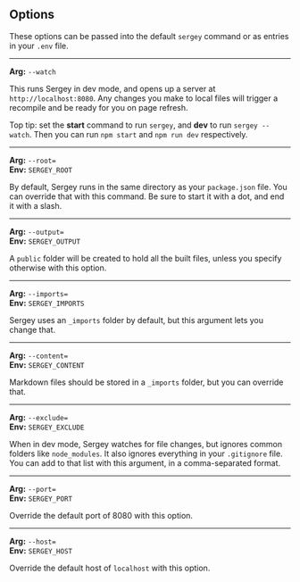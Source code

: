 ## Options

These options can be passed into the default `sergey` command or as entries in your `.env` file.

---

**Arg:** `--watch`

This runs Sergey in dev mode, and opens up a server at `http://localhost:8080`. Any changes you make to local files will trigger a recompile and be ready for you on page refresh.

Top tip: set the **start** command to run `sergey`, and **dev** to run `sergey --watch`. Then you can run `npm start` and `npm run dev` respectively.

---

**Arg:** `--root=`  
**Env:** `SERGEY_ROOT`

By default, Sergey runs in the same directory as your `package.json` file. You can override that with this command. Be sure to start it with a dot, and end it with a slash.

---

**Arg:** `--output=`  
**Env:** `SERGEY_OUTPUT`

A `public` folder will be created to hold all the built files, unless you specify otherwise with this option.

---

**Arg:** `--imports=`  
**Env:** `SERGEY_IMPORTS`

Sergey uses an `_imports` folder by default, but this argument lets you change that.

---

**Arg:** `--content=`  
**Env:** `SERGEY_CONTENT`

Markdown files should be stored in a `_imports` folder, but you can override that.

---

**Arg:** `--exclude=`  
**Env:** `SERGEY_EXCLUDE`

When in dev mode, Sergey watches for file changes, but ignores common folders like `node_modules`. It also ignores everything in your `.gitignore` file. You can add to that list with this argument, in a comma-separated format.

---

**Arg:** `--port=`  
**Env:** `SERGEY_PORT`

Override the default port of 8080 with this option.

---

**Arg:** `--host=`  
**Env:** `SERGEY_HOST`

Override the default host of `localhost` with this option.
